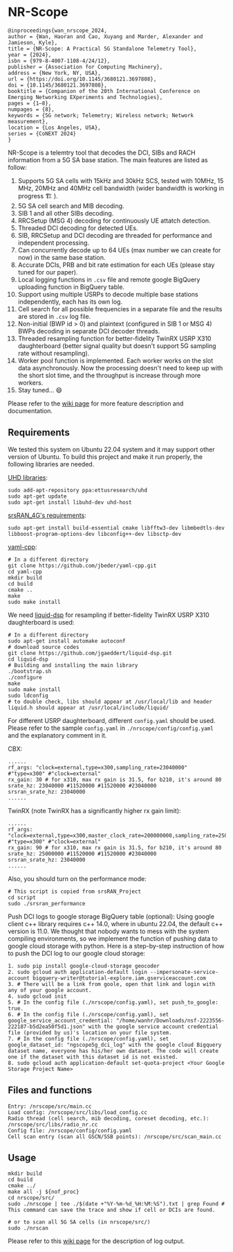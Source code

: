 NR-Scope
========

```
@inproceedings{wan_nrscope_2024,
author = {Wan, Haoran and Cao, Xuyang and Marder, Alexander and Jamieson, Kyle},
title = {NR-Scope: A Practical 5G Standalone Telemetry Tool},
year = {2024},
isbn = {979-8-4007-1108-4/24/12},
publisher = {Association for Computing Machinery},
address = {New York, NY, USA},
url = {https://doi.org/10.1145/3680121.3697808},
doi = {10.1145/3680121.3697808},
booktitle = {Companion of the 20th International Conference on Emerging Networking EXperiments and Technologies},
pages = {1–8},
numpages = {8},
keywords = {5G network; Telemetry; Wireless network; Network measurement},
location = {Los Angeles, USA},
series = {CoNEXT 2024}
}
```

NR-Scope is a telemtry tool that decodes the DCI, SIBs and RACH information from a 5G SA base station. The main features are listed as follow:

1. Supports 5G SA cells with 15kHz and 30kHz SCS, tested with 10MHz, 15 MHz, 20MHz and 40MHz cell bandwidth (wider bandwidth is working in progress 🏗 ).
2. 5G SA cell search and MIB decoding.
3. SIB 1 and all other SIBs decoding.
4. RRCSetup (MSG 4) decoding for continuously UE attatch detection.
5. Threaded DCI decoding for detected UEs.
6. SIB, RRCSetup and DCI decoding are threaded for performance and independent processing.
7. Can concurrently decode up to 64 UEs (max number we can create for now) in the same base station.
8. Accurate DCIs, PRB and bit rate estimation for each UEs (please stay tuned for our paper).
9. Local logging functions in `.csv` file and remote google BigQuery uploading function in BigQuery table.
10. Support using multiple USRPs to decode multiple base stations independently, each has its own log.
11. Cell search for all possible frequencies in a separate file and the results are stored in `.csv` log file.
12. Non-initial (BWP id > 0) and plaintext (configured in SIB 1 or MSG 4) BWPs decoding in separate DCI decoder threads.
13. Threaded resampling function for better-fidelity TwinRX USRP X310 daughterboard (better signal quality but doesn't support 5G sampling rate without resampling).
14. Worker pool function is implemented. Each worker works on the slot data asynchronously. Now the processing doesn't need to keep up with the short slot time, and the throughput is increase through more workers.
15. Stay tuned... 😄

Please refer to the [wiki page](https://github.com/PrincetonUniversity/NG-Scope-5G/wiki) for more feature description and documentation.

## Requirements

We tested this system on Ubuntu 22.04 system and it may support other version of Ubuntu. To build this project and make it run properly, the following libraries are needed.

[UHD libraries](https://files.ettus.com/manual/page_install.html):

```
sudo add-apt-repository ppa:ettusresearch/uhd
sudo apt-get update
sudo apt-get install libuhd-dev uhd-host
```

[srsRAN_4G&#39;s requirements](https://docs.srsran.com/projects/4g/en/latest/general/source/1_installation.html):

```
sudo apt-get install build-essential cmake libfftw3-dev libmbedtls-dev libboost-program-options-dev libconfig++-dev libsctp-dev
```

[yaml-cpp](https://github.com/jbeder/yaml-cpp):

```
# In a different directory
git clone https://github.com/jbeder/yaml-cpp.git
cd yaml-cpp
mkdir build
cd build
cmake ..
make
sudo make install
```

We need [liquid-dsp](https://github.com/jgaeddert/liquid-dsp) for resampling if better-fidelity TwinRX USRP X310 daughterboard is used:

```
# In a different directory
sudo apt-get install automake autoconf
# download source codes
git clone https://github.com/jgaeddert/liquid-dsp.git
cd liquid-dsp
# Building and installing the main library
./bootstrap.sh
./configure
make
sudo make install
sudo ldconfig
# to double check, libs should appear at /usr/local/lib and header liquid.h should appear at /usr/local/include/liquid/
```

For different USRP daughterboard, different `config.yaml` should be used. Please refer to the sample `config.yaml` in `./nrscope/config/config.yaml` and the explanatory comment in it.

CBX:

```
......
rf_args: "clock=external,type=x300,sampling_rate=23040000" #"type=x300" #"clock=external"
rx_gain: 30 # for x310, max rx gain is 31.5, for b210, it's around 80
srate_hz: 23040000 #11520000 #11520000 #23040000
srsran_srate_hz: 23040000
......
```

TwinRX (note TwinRX has a significantly higher rx gain limit):

```
......
rf_args: "clock=external,type=x300,master_clock_rate=200000000,sampling_rate=25000000" #"type=x300" #"clock=external"
rx_gain: 90 # for x310, max rx gain is 31.5, for b210, it's around 80
srate_hz: 25000000 #11520000 #11520000 #23040000
srsran_srate_hz: 23040000
......
```

Also, you should turn on the performance mode:

```
# This script is copied from srsRAN_Project
cd script
sudo ./srsran_performance
```

Push DCI logs to google storage BigQuery table (optional):
Using google client c++ library requires c++ 14.0, where in ubuntu 22.04, the default c++ version is 11.0. We thought that nobody wants to mess with the system compiling environments, so we implement the function of pushing data to google cloud storage with python. Here is a step-by-step instruction of how to push the DCI log to our google cloud storage:

```
1. sudo pip install google-cloud-storage geocoder
2. sudo gcloud auth application-default login --impersonate-service-account bigquery-writer@tutorial-explore.iam.gserviceaccount.com
3. # There will be a link from goole, open that link and login with any of your google account.
4. sudo gcloud init
5. # In the config file (./nrscope/config.yaml), set push_to_google: true.
6. # In the config file (./nrscope/config.yaml), set google_service_account_credential: "/home/wanhr/Downloads/nsf-2223556-222187-b5d2ea50f5d1.json" with the google service account credential file (provided by us)'s location on your file system.
7. # In the config file (./nrscope/config.yaml), set google_dataset_id: "ngscope5g_dci_log" with the google cloud Bigquery dataset name, everyone has his/her own dataset. The code will create one if the dataset with this dataset id is not existed.
8. sudo gcloud auth application-default set-quota-project <Your Google Storage Project Name>
```

## Files and functions

```
Entry: /nrscope/src/main.cc
Load config: /nrscope/src/libs/load_config.cc
Radio thread (cell search, mib decoding, coreset decoding, etc.): /nrscope/src/libs/radio_nr.cc
Config file: /nrscope/config/config.yaml
Cell scan entry (scan all GSCN/SSB points): /nrscope/src/scan_main.cc
```

## Usage

```
mkdir build
cd build
cmake ../
make all -j ${nof_proc}
cd nrscope/src/
sudo ./nrscope | tee ./$(date +"%Y-%m-%d_%H:%M:%S").txt | grep Found # This command can save the trace and show if cell or DCIs are found.

# or to scan all 5G SA cells (in nrscope/src/)
sudo ./nrscan
```

Please refer to this [wiki page](https://github.com/PrincetonUniversity/NR-Scope/wiki/1.-Introduction#output-format) for the description of log output.

